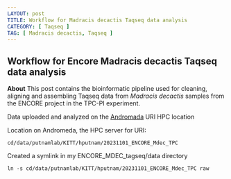 ```yaml
---
LAYOUT: post
TITLE: Workflow for Madracis decactis Taqseq data analysis
CATEGORY: [ Taqseq ]
TAG: [ Madracis decactis, Taqseq ]
---
```


## Workflow for Encore Madracis decactis Taqseq data analysis

**About** This post contains the bioinformatic pipeline used for cleaning, aligning and assembling Taqseq data from *Madracis decactis* samples from the ENCORE project in the TPC-PI experiment.

Data uploaded and analyzed on the [Andromada](https://its.uri.edu/research-computing/using-andromeda/) URI HPC location 

Location on Andromeda, the HPC server for URI:

```
cd/data/putnamlab/KITT/hputnam/20231101_ENCORE_Mdec_TPC
```

Created a symlink in my ENCORE_MDEC_tagseq/data directory
```
ln -s cd/data/putnamlab/KITT/hputnam/20231101_ENCORE_Mdec_TPC raw
```

